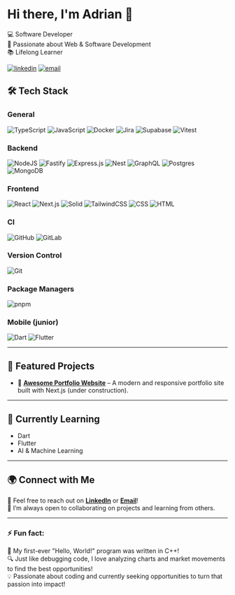 # Hi there, I'm Adrian 👋

💻 Software Developer\
🚀 Passionate about Web & Software Development\
📚 Lifelong Learner

[![linkedin](https://img.shields.io/badge/LinkedIn-%230A66C2.svg?&style=for-the-badge&logo=linkedin&logoColor=white)](https://www.linkedin.com/in/adrian-hejnar/)
[![email](https://img.shields.io/badge/Email-%23D14836.svg?&style=for-the-badge&logo=gmail&logoColor=white)](mailto:adrinahejnar@gmail.com)

## 🛠️ Tech Stack

### General
![TypeScript](https://img.shields.io/badge/TypeScript-3178C6?logo=typescript&logoColor=fff)
![JavaScript](https://img.shields.io/badge/-JavaScript-F7DF1E?style=flat-square&logo=javascript&logoColor=black)
![Docker](https://img.shields.io/badge/Docker-2496ED?logo=docker&logoColor=fff)
![Jira](https://img.shields.io/badge/Jira-0052CC?logo=jira&logoColor=fff)
![Supabase](https://img.shields.io/badge/Supabase-3FCF8E?logo=supabase&logoColor=fff)
![Vitest](https://img.shields.io/badge/Vitest-6E9F18?logo=vitest&logoColor=fff)

### Backend
![NodeJS](https://img.shields.io/badge/Node.js-6DA55F?logo=node.js&logoColor=white)
![Fastify](https://img.shields.io/badge/-Fastify-000000?style=flat&logo=fastify&logoColor=white)
![Express.js](https://img.shields.io/badge/Express.js-%23404d59.svg?logo=express&logoColor=%2361DAFB)
![Nest](https://img.shields.io/badge/Nest.js-%23E0234E.svg?logo=nestjs&logoColor=white)
![GraphQL](https://img.shields.io/badge/GraphQl-E10098?&logo=graphql&logoColor=white)
![Postgres](https://img.shields.io/badge/Postgres-%23316192.svg?logo=postgresql&logoColor=white)
![MongoDB](https://img.shields.io/badge/MongoDB-%234ea94b.svg?logo=mongodb&logoColor=white)

### Frontend
![React](https://img.shields.io/badge/React-%2320232a.svg?logo=react&logoColor=%2361DAFB)
![Next.js](https://img.shields.io/badge/Next.js-black?logo=next.js&logoColor=white)
![Solid](https://img.shields.io/badge/Solid-2C4F7C?logo=solid&logoColor=fff)
![TailwindCSS](https://img.shields.io/badge/Tailwind%20CSS-%2338B2AC.svg?logo=tailwind-css&logoColor=white)
![CSS](https://img.shields.io/badge/CSS-1572B6?logo=css3&logoColor=fff)
![HTML](https://img.shields.io/badge/HTML-%23E34F26.svg?logo=html5&logoColor=white)

### CI
![GitHub](https://img.shields.io/badge/GitHub-%23121011.svg?logo=github&logoColor=white)
![GitLab](https://img.shields.io/badge/GitLab-FC6D26?logo=gitlab&logoColor=fff)

### Version Control
![Git](https://img.shields.io/badge/Git-F05032?logo=git&logoColor=fff)

### Package Managers
![pnpm](https://img.shields.io/badge/pnpm-F69220?logo=pnpm&logoColor=fff)

### Mobile (junior)
![Dart](https://img.shields.io/badge/Dart-%230175C2.svg?logo=dart&logoColor=white)
![Flutter](https://img.shields.io/badge/Flutter-02569B?logo=flutter&logoColor=fff)

---

## 🚀 Featured Projects  
- 🎨 **[Awesome Portfolio Website](https://github.com/woszuk/portfolio)** – A modern and responsive portfolio site built with Next.js (under construction).  

---

## 🎯 Currently Learning  
- Dart  
- Flutter 
- AI & Machine Learning  

---

## 🌍 Connect with Me  
💬 Feel free to reach out on **[LinkedIn](https://www.linkedin.com/in/adrian-hejnar/)** or **[Email](mailto:adrianhejnar@gmail.com)**!  
📢 I’m always open to collaborating on projects and learning from others.

---

### ⚡ Fun fact: 
📜 My first-ever "Hello, World!" program was written in C++!\
🔍 Just like debugging code, I love analyzing charts and market movements to find the best opportunities!\
💡 Passionate about coding and currently seeking opportunities to turn that passion into impact!
